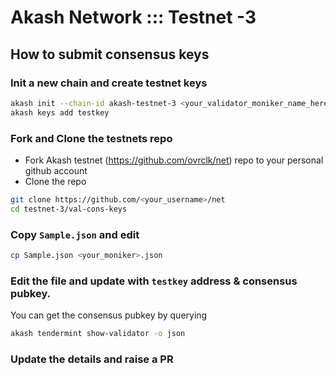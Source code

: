 # Akash Network ::: Testnet -3

## How to submit consensus keys

### Init a new chain and create testnet keys

```sh
akash init --chain-id akash-testnet-3 <your_validator_moniker_name_here>
akash keys add testkey
```

### Fork and Clone the testnets repo
- Fork Akash testnet (https://github.com/ovrclk/net) repo to your personal github account
- Clone the repo
```sh
git clone https://github.com/<your_username>/net
cd testnet-3/val-cons-keys
```

### Copy `Sample.json` and edit 

```sh
cp Sample.json <your_moniker>.json
```
### Edit the file and update with `testkey` address & consensus pubkey.
You can get the consensus pubkey by querying
```sh
akash tendermint show-validator -o json
```

### Update the details and raise a PR

